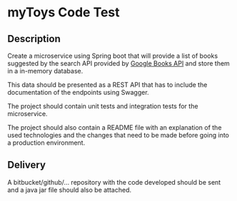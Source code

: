 # myToys Code Test

## Description

Create a microservice using Spring boot that will provide a list of books suggested by the search API provided by [Google Books API](https://developers.google.com/books/docs/v1/using) and store them in a in-memory database.

This data should be presented as a REST API that has to include the documentation of the endpoints using Swagger.

The project should contain unit tests and integration tests for the microservice.

The project should also contain a README file with an explanation of the used technologies and the changes that need to be made before going into a production environment.

## Delivery

A bitbucket/github/... repository with the code developed should be sent and a java jar file should also be attached.






